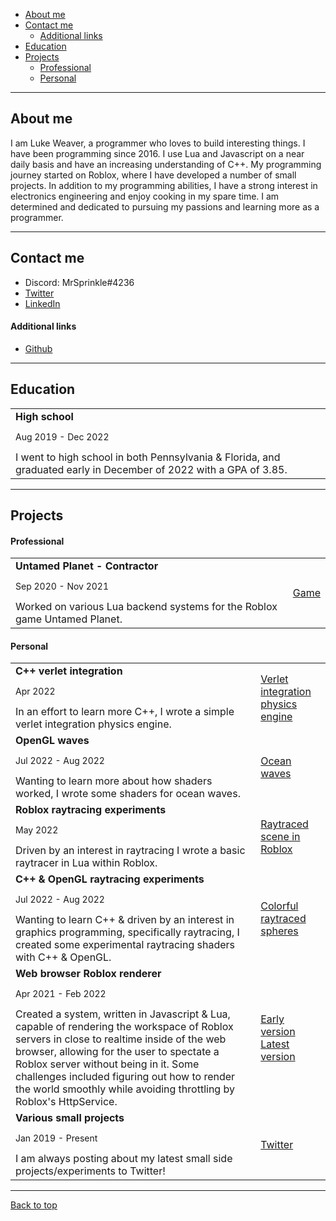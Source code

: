 - [About me](#about-me)
- [Contact me](#contact-me)
  - [Additional links](#additional-links)
- [Education](#education)
- [Projects](#projects)
  - [Professional](#professional)
  - [Personal](#personal)

---

## About me

I am Luke Weaver, a programmer who loves to build interesting things. I have been programming since 2016. I use Lua and Javascript on a near daily basis and have an increasing understanding of C++. My programming journey started on Roblox, where I have developed a number of small projects. In addition to my programming abilities, I have a strong interest in electronics engineering and enjoy cooking in my spare time. I am determined and dedicated to pursuing my passions and learning more as a programmer.

---

## Contact me

- Discord: MrSprinkle#4236
- [Twitter](https://twitter.com/mrsprinkletoes)
- [LinkedIn](https://www.linkedin.com/in/luke-weaver-363077191/)

#### Additional links

- [Github](https://github.com/MrSprinkleToes)

---

## Education

<table>
	<tr>
		<td>
			<b>High school</b>
			<p style="font-size: 14px">Aug 2019 - Dec 2022</p>
			I went to high school in both Pennsylvania & Florida, and graduated early in December of 2022 with a GPA of 3.85.
		</td>
	</tr>
</table>

---

## Projects

#### Professional

<table>
	<tr>
		<td>
			<b>Untamed Planet - Contractor</b><br />
			<p style="font-size: 14px">Sep 2020 - Nov 2021</p>
			Worked on various Lua backend systems for the Roblox game Untamed Planet.
		</td>
		<td>
			<a href="https://www.roblox.com/games/5716123942/Untamed-Animals">Game</a>
		</td>
	</tr>
</table>

#### Personal

<table>
	<tr>
		<td>
			<b>C++ verlet integration</b><br />
			<p style="font-size: 14px">Apr 2022</p>
			In an effort to learn more C++, I wrote a simple verlet integration physics engine.
		</td>
		<td>
			<a href="https://twitter.com/mrsprinkletoes/status/1515964509390876674">Verlet integration physics engine</a>
		</td>
	</tr>
	<tr>
		<td>
			<b>OpenGL waves</b><br />
			<p style="font-size: 14px">Jul 2022 - Aug 2022</p>
			Wanting to learn more about how shaders worked, I wrote some shaders for ocean waves.
		</td>
		<td>
			<a href="https://twitter.com/mrsprinkletoes/status/1501439103774117892">Ocean waves</a>
		</td>
	</tr>
	<tr>
		<td>
			<b>Roblox raytracing experiments</b><br />
			<p style="font-size: 14px">May 2022</p>
			Driven by an interest in raytracing I wrote a basic raytracer in Lua within Roblox.
		</td>
		<td>
			<a href="https://twitter.com/MrSprinkleToes/status/1523091998646804480">Raytraced scene in Roblox</a>
		</td>
	</tr>
	<tr>
		<td>
			<b>C++ & OpenGL raytracing experiments</b><br />
			<p style="font-size: 14px">Jul 2022 - Aug 2022</p>
			Wanting to learn C++ & driven by an interest in graphics programming, specifically raytracing, I created some experimental raytracing shaders with C++ & OpenGL.
		</td>
		<td>
			<a href="https://twitter.com/MrSprinkleToes/status/1561322112245276673">Colorful raytraced spheres</a>
		</td>
	</tr>
	<tr>
		<td>
			<b>Web browser Roblox renderer</b><br />
			<p style="font-size: 14px">Apr 2021 - Feb 2022</p>
			Created a system, written in Javascript & Lua, capable of rendering the workspace of Roblox servers in close to realtime inside of the web browser, allowing for the user to spectate a Roblox server without being in it. Some challenges included figuring out how to render the world smoothly while avoiding throttling by Roblox's HttpService.
		</td>
		<td>
			<a href="https://twitter.com/MrSprinkleToes/status/1380687784944488448">Early version</a>
			<a href="https://twitter.com/MrSprinkleToes/status/1490483542312243200">Latest version</a>
		</td>
	</tr>
	<tr>
		<td>
			<b>Various small projects</b><br />
			<p style="font-size: 14px">Jan 2019 - Present</p>
			I am always posting about my latest small side projects/experiments to Twitter!
		</td>
		<td>
			<a href="https://twitter.com/mrsprinkletoes">Twitter</a>
		</td>
	</tr>
</table>

---

[Back to top](#portfolio)

